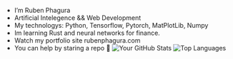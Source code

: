 -  I’m Ruben Phagura
-  Artificial Intelegence && Web Development
-  My technologys: Python, Tensorflow, Pytorch, MatPlotLib, Numpy
-  Im learning Rust and neural networks for finance.
-  Watch my portfolio site rubenphagura.com
-  You can help by staring a repo 🙂
   ![Your GitHub Stats](https://github-readme-stats.vercel.app/api?username=ruben2163)
   ![Top Languages](https://github-readme-stats.vercel.app/api/top-langs/?username=ruben2163&layout=compact) 







<!---
Ruben2163/Ruben2163 is a ✨ special ✨ repository because its `README.md` (this file) appears on your GitHub profile.
You can click the Preview link to take a look at your changes.
--->
